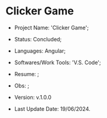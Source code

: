 # Clicker Game

- Project Name: 'Clicker Game';
- Status: Concluded;
- Languages: Angular;
- Softwares/Work Tools: 'V.S. Code';
- Resume: ;
- Obs: ;
- Version: v.1.0.0

- Last Update Date: 19/06/2024.